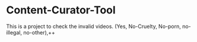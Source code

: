 # Content-Curator-Tool
This is a project to check  the invalid videos. (Yes, No-Cruelty, No-porn, no-illegal, no-other),++

